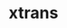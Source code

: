 ---
title: "xtrans"
layout: cache
categories: [package, develop-2025-04-06]
meta: {"compilers": ["gcc@10.5.0", "gcc@11.1.0", "gcc@11.4.0", "gcc@13.2.0", "gcc@13.3.0"], "num_specs": 5, "num_specs_by_stack": {"data-vis-sdk": 1, "developer-tools-aarch64-linux-gnu": 1, "developer-tools-x86_64_v3-linux-gnu": 1, "e4s": 1, "e4s-rocm-external": 1, "hep": 1, "ml-linux-x86_64-rocm": 1, "root": 5}, "oss": ["centos7", "rhel8", "ubuntu20.04", "ubuntu22.04", "ubuntu24.04"], "platforms": ["linux"], "stacks": ["data-vis-sdk", "developer-tools-aarch64-linux-gnu", "developer-tools-x86_64_v3-linux-gnu", "e4s", "e4s-rocm-external", "hep", "ml-linux-x86_64-rocm", "root"], "targets": ["aarch64", "x86_64_v3"], "versions": ["1.5.2"]}
spec_details: [{"compiler": "gcc@13.2.0", "hash": "jvrplkuexbkzmus6hdm35qtorlugrmrh", "os": "ubuntu24.04", "platform": "linux", "size": "-", "stacks": ["ml-linux-x86_64-rocm", "root"], "target": "x86_64_v3", "variants": ["build_system=autotools"], "versions": ["1.5.2"]}, {"compiler": "gcc@10.5.0", "hash": "m7golslkjuusp667srdkwkst65kcz7ek", "os": "centos7", "platform": "linux", "size": "-", "stacks": ["developer-tools-x86_64_v3-linux-gnu", "root"], "target": "x86_64_v3", "variants": ["build_system=autotools"], "versions": ["1.5.2"]}, {"compiler": "gcc@11.4.0", "hash": "nsms3rkh4ss7ruggsgjn5oireos6c3el", "os": "ubuntu22.04", "platform": "linux", "size": "-", "stacks": ["e4s", "e4s-rocm-external", "hep", "root"], "target": "x86_64_v3", "variants": ["build_system=autotools"], "versions": ["1.5.2"]}, {"compiler": "gcc@13.3.0", "hash": "rboxiappcu2s64lnvs5obar7xyh6bt3h", "os": "rhel8", "platform": "linux", "size": "-", "stacks": ["developer-tools-aarch64-linux-gnu", "root"], "target": "aarch64", "variants": ["build_system=autotools"], "versions": ["1.5.2"]}, {"compiler": "gcc@11.1.0", "hash": "vr4i4wpi6ec7amlenzzy3duekvdx77xg", "os": "ubuntu20.04", "platform": "linux", "size": "-", "stacks": ["data-vis-sdk", "root"], "target": "x86_64_v3", "variants": ["build_system=autotools"], "versions": ["1.5.2"]}]
---